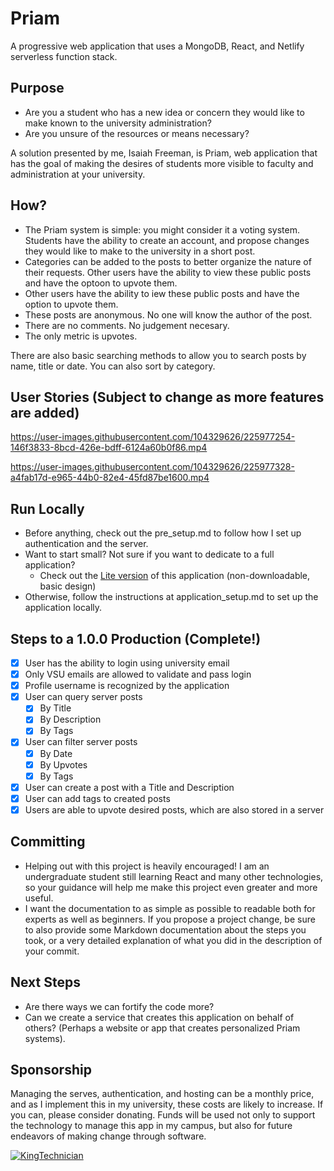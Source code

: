 # Priam

A progressive web application that uses a MongoDB, React, and Netlify serverless function stack.

## Purpose

 - Are you a student who has a new idea or concern they would like to make known to the university administration?
 - Are you unsure of the resources or means necessary?
 
 A solution presented by me, Isaiah Freeman, is Priam, web application that has the goal of making the desires of students more visible to faculty and administration at your university.
 
 ## How?
 - The Priam system is simple: you might consider it a voting system. Students have the ability to create an account, and propose changes they would like to make to the university in a short post.
 - Categories can be added to the posts to better organize the nature of their requests.
 Other users have the ability to view these public posts and have the optoon to upvote them.
 - Other users have the ability to iew these public posts and have the option to upvote them.
 - These posts are anonymous. No one will know the author of the post.
 - There are no comments. No judgement necesary.
 - The only metric is upvotes.
 
 There are also basic searching methods to allow you to search posts by name, title or date. You can also sort by category.

## User Stories (Subject to change as more features are added)


https://user-images.githubusercontent.com/104329626/225977254-146f3833-8bcd-426e-bdff-6124a60b0f86.mp4



https://user-images.githubusercontent.com/104329626/225977328-a4fab17d-e965-44b0-82e4-45fd87be1600.mp4




## Run Locally
 - Before anything, check out the pre_setup.md to follow how I set up authentication and the server.
 - Want to start small? Not sure if you want to dedicate to a full application?
    - Check out the [Lite version](https://www.github.com/kingtechnician/priam_lite) of this application (non-downloadable, basic design)
 - Otherwise, follow the instructions at application_setup.md to set up the application locally.




## Steps to a 1.0.0 Production (Complete!)

- [x] User has the ability to login using university email
- [x] Only VSU emails are allowed to validate and pass login
- [x] Profile username is recognized by the application
- [x] User can query server posts
  - [x] By Title
  - [x] By Description
  - [x] By Tags
- [x] User can filter server posts
  - [x] By Date
  - [x] By Upvotes
  - [x] By Tags
- [x] User can create a post with a Title and Description
- [x] User can add tags to created posts
- [x] Users are able to upvote desired posts, which are also stored in a server

## Committing

- Helping out with this project is heavily encouraged! I am an undergraduate student still learning React and many other technologies, so your guidance will help me make this project even greater and more useful.
- I want the documentation to as simple as possible to readable both for experts as well as beginners. If you propose a project change, be sure to also provide some Markdown documentation about the steps you took, or a very detailed explanation of what you did in the description of your commit. 

## Next Steps

- Are there ways we can fortify the code more?
- Can we create a service that creates this application on behalf of others? (Perhaps a website or app that creates personalized Priam systems).


## Sponsorship

Managing the serves, authentication, and hosting can be a monthly price, and as I implement this in my university, these costs are likely to increase. If you can, please consider donating. Funds will be used not only to support the technology to manage this app in my campus, but also for future endeavors of making change through software.

[![KingTechnician](https://img.shields.io/static/v1?label=Sponsor&message=%E2%9D%A4&logo=GitHub&color=%23fe8e86)](https://github.com/sponsors/KingTechnician)

